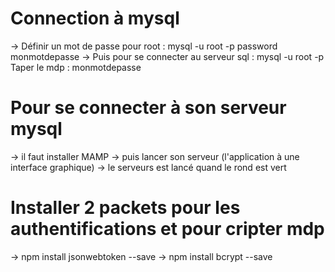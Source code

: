 # Connection à mysql
-> Définir un mot de passe pour root :
    mysql -u root -p password monmotdepasse
-> Puis pour se connecter au serveur sql :
    mysql -u root -p 
    Taper le mdp : monmotdepasse

# Pour se connecter à son serveur mysql
-> il faut installer MAMP 
-> puis lancer son serveur (l'application à une interface graphique) 
-> le serveurs est lancé quand le rond est vert 

# Installer 2 packets pour les authentifications et pour cripter mdp
-> npm install jsonwebtoken --save
-> npm install bcrypt --save

